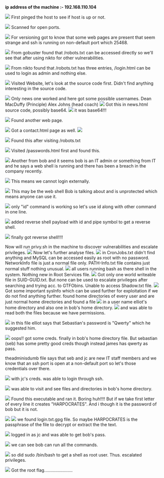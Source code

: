 **ip address of the machine :- 192.168.110.104**

![](attachment/8221cd680674dd5953a161fb7007ce44.png)
First pinged the host to see if host is up or not.

![](attachment/fcf24ae56eafafb56d2717f52b9b39c1.png)
Scanned for open ports.

![](attachment/0fdc9e1f6932498a65c38edf6c11f6ef.png)
For versioning got to know that some web pages are present that seem strange and ssh is running on non-default port which 25468.

![](attachment/4d0b5716e767d2663d2b7a4fb643b049.png)
From gobuster found that /robots.txt can be accessed directly so we'll see that after using nikto for other vulnerabilities.

![](attachment/49645362c5eb4543b375be0aa01f6a8e.png)
From nikto found that /robots.txt has three entries, /login.html can be used to login as admin and nothing else.

![](attachment/1cfd95ef21178e6832dbd26655626cd7.png)
Visited Website, let's look at the source code first.
Didn't find anything interesting in the source code.

![](attachment/06f360c7812b98b1e0b61ba22d78a2c9.png)
Only news one worked and here got some possible usernames.
Dean MacDuffy (Principle)
Alex Johns (head coach)
![](attachment/d0ea8a141bd9c10a00a3e40ed3eeaa75.png)
Got this in news.html source code, possibly base64.
![](attachment/43eb820e3ff6affa337fcfe010827ac1.png)
it was base64!!!

![](attachment/e7572ff9a6b8719a0cfd44294adfa4ad.png)
Found another web page.

![](attachment/db0e86caa92c3ff8eeae89b7e4dcb2bb.png)
Got a contact.html page as well.
![](attachment/590189227e2140c553a7be25e9ad64cc.png)


![](attachment/5d3e31e97c4cda23e79affe89247d5b2.png)
Found this after visiting /robots.txt

![](attachment/ae4418095ddf918e04948f3446e05459.png)
Visited /passwords.html first and found this.

![](attachment/891d883ce5054863722e055a438cecf4.png)
Another from bob and it seems bob is an IT admin or something from IT and he says a web shell is running and there has been a breach in the company recently.


![](attachment/da5d413b4b45ee68315ac834121749ec.png)
This means we cannot login externally.


![](attachment/4d4a99a1069f1afefe91f037116545bc.png)
This may be the web shell Bob is talking about and is unprotected which means anyone can use it.

![](attachment/b0dde4a60f7c14cc9a008815dabe6e3d.png)
only "id" command is working so let's use id along with other command in one line.

![](attachment/44daae3d246be74d0e9dacd8c5a35b05.png)
added reverse shell payload with id and pipe symbol to get a reverse shell.

![](attachment/c3ab78072d13276d6c6c7f1c1f09ec74.png)
finally got reverse shell!!!!

Now will run privy.sh in the machine to discover vulnerabilities and escalate privileges.
![](attachment/f7ab18691bd3614c824e52bde5a7d0ec.png)
Now let's further analyse files.
![](attachment/d33d2c4f06d4ee6a893a36dac2e104e6.png)
in CronJobs.txt didn't find anything and MySQL can be accessed easily as root with no password.
NetworkInfo file is just a normal file only.
PATH-Info.txt file contains just normal stuff nothing unusual.
![](attachment/ae7f9404adccc9cdf2ddd6ddf702a79b.png)
all users running bash as there shell in the system.
Nothing new in Root Services file.
![](attachment/f8626f2cf20a6bf566a1c4fc7b20ae90.png)
Got only one world writeable file in SUID-GUID.txt. But none can be used to escalate privileges after searching and trying acc. to GTFObins.
Unable to access Shadow.txt file.
![](attachment/2887e484679ec2d5cfb7c6e82b75761d.png)
Got some important sysInfo which can be used further for exploitation if we do not find anything further.
found home directories of every user and are just normal home directories and found a file
![](attachment/e8a8e11e808a47bfaacfbf8989a46f8f.png)
in a user name elliot's home directory and also one in bob's home directory.
![](attachment/a4a7ed4a02af3e28ebc741c6c8daf27e.png)
and was able to read both the files because we have permissions.

![](attachment/be49d8aa8bc28357447006be0bf768e9.png)
in this file elliot says that Sebastian's password is "Qwerty" which he suggested him.

![](attachment/ae32f30e19e9b8877166e96db6320842.png)
oops!! got some creds. finally in bob's home directory file. But sebastian (seb) has some pretty good creds though instead james has qwerty as pass.

theadminisdumb file says that seb and jc are new IT staff members and we know that an ssh port is open at a non-default port so let's those credentials over there.

![](attachment/4865999f226fdf36b7d47c1fefb25bd7.png)
with jc's creds. was able to login through ssh.

![](attachment/9017e9575922c8c7d376d2c2f1be14f8.png)
was able to visit and see files and directories in bob's home directory.

![](attachment/712877639ea2f2b43db9f225c1bbe0cc.png)
Found this executable and ran it. Boring huh!!!!
But if we take first letter of every line it creates "HARPOCRATES". And i though it is the password of bob but it is not.

![](attachment/706916adbf491c30b5d6bfc549bf5afc.png)
![](attachment/cbcc728995870ff0479813b3b67519f9.png)
we found login.txt.gpg file. So maybe HARPOCRATES is the passphrase of the file to decrypt or extract the the text.

![](attachment/f5712ed61587ee7de4e4fe4720fead3e.png)
logged in as jc and was able to get bob's pass.

![](attachment/004bb8c4fa50beb18e48884d028baba8.png)
we can see bob can run all the commands.

![](attachment/767ba70e431ec8372cfc2373cf8b87f1.png)
so did sudo /bin/bash to get a shell as root user. Thus. escalated privileges.

![](attachment/25b96788a7973110628695be3c8320cf.png)
Got the root flag.......................